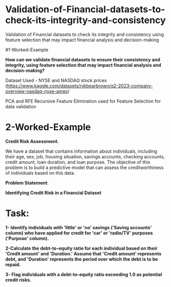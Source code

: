 # Validation-of-Financial-datasets-to-check-its-integrity-and-consistency
Validation of Financial datasets to check its integrity and consistency using feature selection that may impact financial analysis and decision-making

#1-Worked-Example 

**How can we validate financial datasets to ensure their consistency and integrity, using feature selection that may impact financial analysis and decision-making?**

Dataset Used - NYSE and NASDAQ stock prices (https://www.kaggle.com/datasets/nikbearbrown/q2-2023-company-overview-nasdaq-nyse-amex) 

PCA and RFE Recursive Feature Elimination used for Feature Selection for data validation



# 2-Worked-Example 

**Credit Risk Assessment.**


We have a dataset that contains information about individuals, including their age, sex, job, housing situation, savings accounts, checking accounts, credit amount, loan duration, and loan purpose. The objective of this problem is to build a predictive model that can assess the creditworthiness of individuals based on this data.


**Problem Statement**:


 **Identifying Credit Risk in a Financial Dataset**


# Task:


**1- Identify individuals with 'little' or 'no' savings ('Saving accounts' column) who have applied for credit for 'car' or 'radio/TV' purposes ('Purpose' column).**


**2-Calculate the debt-to-equity ratio for each individual based on their 'Credit amount' and 'Duration.' Assume that 'Credit amount' represents debt, and 'Duration' represents the period over which the debt is to be repaid.**


**3- Flag individuals with a debt-to-equity ratio exceeding 1.0 as potential credit risks.**
